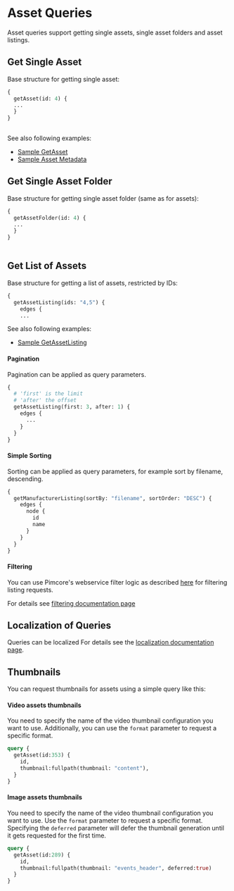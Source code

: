 # Asset Queries

Asset queries support getting single assets, single asset folders and asset listings. 

## Get Single Asset

Base structure for getting single asset: 

```graphql
{
  getAsset(id: 4) {
  ...
  }
} 
    
```

See also following examples: 
- [Sample GetAsset](./11_Query_Samples/11_Sample_GetAsset.md)
- [Sample Asset Metadata](./11_Query_Samples/12_Sample_Asset_Metadata.md)


## Get Single Asset Folder

Base structure for getting single asset folder (same as for assets): 

```graphql
{
  getAssetFolder(id: 4) {
  ...
  }
} 
    
```

## Get List of Assets

Base structure for getting a list of assets, restricted by IDs: 

```graphql
{
  getAssetListing(ids: "4,5") {
    edges {
    ...
```

See also following examples: 
- [Sample GetAssetListing](./11_Query_Samples/13_Sample_GetAssetListing.md)
 
 
#### Pagination
Pagination can be applied as query parameters.

```graphql
{
  # 'first' is the limit
  # 'after' the offset
  getAssetListing(first: 3, after: 1) {
    edges {
      ...
    }
  }
}
```


#### Simple Sorting
Sorting can be applied as query parameters, for example sort by filename, descending.

```graphql
{
  getManufacturerListing(sortBy: "filename", sortOrder: "DESC") {
    edges {
      node {
        id
        name
      }
    }
  }
}
```

#### Filtering

You can use Pimcore's webservice filter logic as described 
[here](https://pimcore.com/docs/pimcore/6.9/Development_Documentation/Web_Services/Query_Filters.html) 
for filtering listing requests.

For details see [filtering documentation page](./10_Filtering.md)


## Localization of Queries
Queries can be localized For details see the [localization documentation page](./08_Localization.md).

## Thumbnails

You can request thumbnails for assets using a simple query like this:

#### Video assets thumbnails

You need to specify the name of the video thumbnail configuration you want to use.
Additionally, you can use the `format` parameter to request a specific format.

```graphql
query {
  getAsset(id:353) {
    id,    
    thumbnail:fullpath(thumbnail: "content"),    
  }
}
```

#### Image assets thumbnails

You need to specify the name of the video thumbnail configuration you want to use.
Use the `format` parameter to request a specific format.
Specifying the `deferred` parameter will defer the thumbnail generation until it gets requested for the first time.

```graphql
query {
  getAsset(id:289) {
    id,    
    thumbnail:fullpath(thumbnail: "events_header", deferred:true)    
  }
}
```